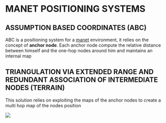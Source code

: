 # MANET POSITIONING SYSTEMS
## ASSUMPTION BASED COORDINATES (ABC)

ABC is a positioning system for a [manet](MANETS.md) environment, it relies on the concept of **anchor node**.
Each anchor node compute the relative distance between himself and the one-hop nodes around him and maintains an internal map

## TRIANGULATION VIA EXTENDED RANGE AND REDUNDANT ASSOCIATION OF INTERMEDIATE NODES (TERRAIN)

This solution relies on exploiting the maps of the anchor nodes to create a multi hop map of the nodes position

![](Pasted%20image%2020240608190212.png)